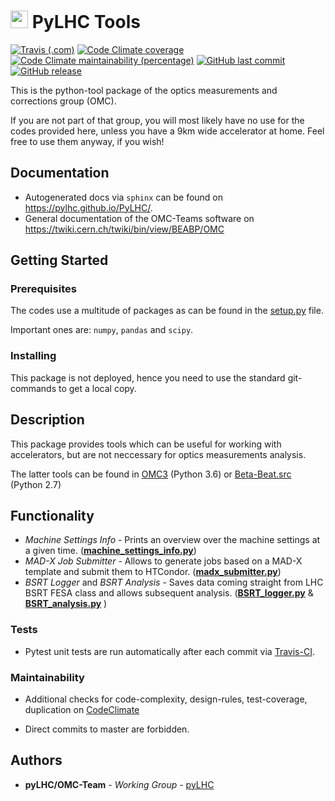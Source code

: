 
# <img src="https://twiki.cern.ch/twiki/pub/BEABP/Logos/OMC_logo.png" height="28"> PyLHC Tools

[![Travis (.com)](https://img.shields.io/travis/com/pylhc/PyLHC.svg?style=popout)](https://travis-ci.com/pylhc/PyLHC/)
[![Code Climate coverage](https://img.shields.io/codeclimate/coverage/pylhc/PyLHC.svg?style=popout)](https://codeclimate.com/github/pylhc/PyLHC)
[![Code Climate maintainability (percentage)](https://img.shields.io/codeclimate/maintainability-percentage/pylhc/PyLHC.svg?style=popout)](https://codeclimate.com/github/pylhc/PyLHC)
[![GitHub last commit](https://img.shields.io/github/last-commit/pylhc/PyLHC.svg?style=popout)](https://github.com/pylhc/PyLHC/)
[![GitHub release](https://img.shields.io/github/release/pylhc/PyLHC.svg?style=popout)](https://github.com/pylhc/PyLHC/)

This is the python-tool package of the optics measurements and corrections group (OMC).

If you are not part of that group, you will most likely have no use for the codes provided here,
unless you have a 9km wide accelerator at home.
Feel free to use them anyway, if you wish!

## Documentation

- Autogenerated docs via ``sphinx`` can be found on <https://pylhc.github.io/PyLHC/>.
- General documentation of the OMC-Teams software on <https://twiki.cern.ch/twiki/bin/view/BEABP/OMC>

## Getting Started

### Prerequisites

The codes use a multitude of packages as can be found in the [setup.py](setup.py) file.

Important ones are: ``numpy``, ``pandas`` and ``scipy``.

### Installing

This package is not deployed, hence you need to use the standard git-commands to get a local copy.

## Description

This package provides tools which can be useful for working with accelerators, but are not neccessary for
optics measurements analysis.

The latter tools can be found in [OMC3](https://github.com/pylhc/omc3) (Python 3.6) or [Beta-Beat.src](https://github.com/pylhc/Beta-Beat.src) (Python 2.7)

## Functionality

- *Machine Settings Info* - Prints an overview over the machine settings at a given time. ([**machine_settings_info.py**](https://github.com/pylhc/PyLHC/blob/master/pylhc/machine_settings_info.py))
- *MAD-X Job Submitter* - Allows to generate jobs based on a MAD-X template and submit them to HTCondor. ([**madx_submitter.py**](https://github.com/pylhc/PyLHC/blob/master/pylhc/madx_submitter.py))
- *BSRT Logger* and *BSRT Analysis* - Saves data coming straight from LHC BSRT FESA class and allows subsequent analysis. ([**BSRT_logger.py**](https://github.com/pylhc/PyLHC/blob/master/pylhc/BSRT_logger.py) & [**BSRT_analysis.py**](https://github.com/pylhc/PyLHC/blob/master/pylhc/BSRT_analysis.py) )

### Tests

- Pytest unit tests are run automatically after each commit via 
[Travis-CI](https://travis-ci.com/pylhc/PyLHC). 

### Maintainability

- Additional checks for code-complexity, design-rules, test-coverage, duplication on 
[CodeClimate](https://codeclimate.com/github/pylhc/PyLHC)

- Direct commits to master are forbidden.

## Authors

* **pyLHC/OMC-Team** - *Working Group* - [pyLHC](https://github.com/orgs/pylhc/teams/omc-team)

<!--
## License
This project is licensed under the  License - see the [LICENSE.md](LICENSE.md) file for details
-->
